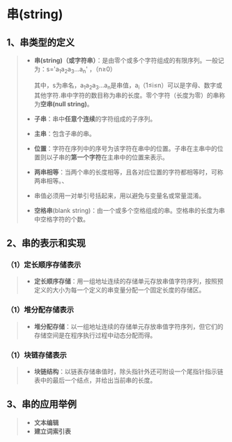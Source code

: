 # 串(string)

## 1、串类型的定义

> + **串(string)（或字符串）**：是由零个或多个字符组成的有限序列。一般记为：s='a<sub>1</sub>a<sub>2</sub>a<sub>3</sub>...a<sub>n</sub>' ，（n≥0）
>
>   其中，s为串名，a<sub>1</sub>a<sub>2</sub>a<sub>3</sub>...a<sub>n</sub>是串值，a<sub>i</sub>（1≤i≤n）可以是字母、数字或其他字符.串中字符的数目称为串的长度。零个字符（长度为零）的串称为**空串(null string)**。
>
> + **子串**：串中**任意个连续**的字符组成的子序列。
>
> + **主串**：包含子串的串。
>
> + **位置**：字符在序列中的序号为该字符在串中的位置。子串在主串中的位置则以子串的**第一个字符**在主串中的位置来表示。
>
> + **两串相等**：当两个串的长度相等，且各对应位置的字符都相等时，可称两串相等。、
>
> + 串值必须用一对单引号括起来，用以避免与变量名或常量混淆。
>
> + **空格串**(blank string)：由一个或多个空格组成的串。空格串的长度为串中空格字符的个数。



## 2、串的表示和实现

### （1）定长顺序存储表示
> + **定长顺序存储**：用一组地址连续的存储单元存放串值字符序列，按照预定义的大小为每一个定义的串变量分配一个固定长度的存储区。

### （1）堆分配存储表示
> + **堆分配存储**：以一组地址连续的存储单元存放串值字符序列，但它们的存储空间是在程序执行过程中动态分配而得。

### （1）块链存储表示
> + **块链结构**：以链表存储串值时，除头指针外还可附设一个尾指针指示链表中的最后一个结点，并给出当前串的长度。


## 3、串的应用举例
> + **文本编辑**
> + **建立词索引表**

